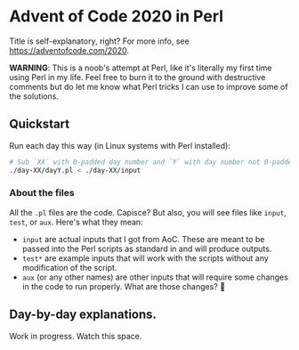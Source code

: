 # Advent of Code 2020 in Perl

Title is self-explanatory, right? For more info, see https://adventofcode.com/2020.

**WARNING**: This is a noob's attempt at Perl, like it's literally my first time using Perl in my life. Feel free to burn it to the ground with destructive comments but do let me know what Perl tricks I can use to improve some of the solutions.

## Quickstart

Run each day this way (in Linux systems with Perl installed):

```bash
# Sub `XX` with 0-padded day number and `Y` with day number not 0-padded.
./day-XX/dayY.pl < ./day-XX/input
```

### About the files

All the `.pl` files are the code. Capisce? But also, you will see files like `input`, `test`, or `aux`. Here's what they mean:

- `input` are actual inputs that I got from AoC. These are meant to be passed into the Perl scripts as standard in and will produce outputs.
- `test*` are example inputs that will work with the scripts without any modification of the script.
- `aux` (or any other names) are other inputs that will require some changes in the code to run properly. What are those changes? 🙈

## Day-by-day explanations.

Work in progress. Watch this space.
